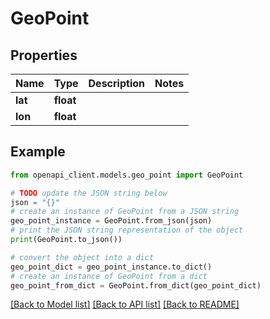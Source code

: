 # GeoPoint


## Properties

Name | Type | Description | Notes
------------ | ------------- | ------------- | -------------
**lat** | **float** |  | 
**lon** | **float** |  | 

## Example

```python
from openapi_client.models.geo_point import GeoPoint

# TODO update the JSON string below
json = "{}"
# create an instance of GeoPoint from a JSON string
geo_point_instance = GeoPoint.from_json(json)
# print the JSON string representation of the object
print(GeoPoint.to_json())

# convert the object into a dict
geo_point_dict = geo_point_instance.to_dict()
# create an instance of GeoPoint from a dict
geo_point_from_dict = GeoPoint.from_dict(geo_point_dict)
```
[[Back to Model list]](../README.md#documentation-for-models) [[Back to API list]](../README.md#documentation-for-api-endpoints) [[Back to README]](../README.md)


